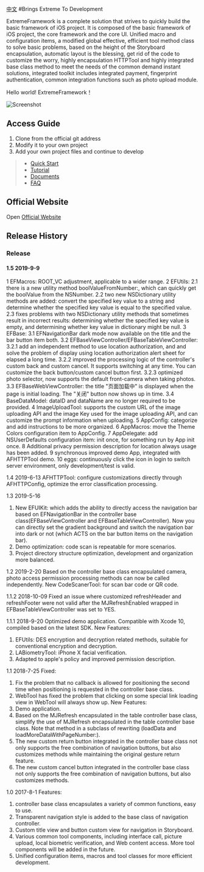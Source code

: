 [中文](README_CN.md)
#Brings Extreme To Development

ExtremeFramework is a complete solution that strives to quickly build the basic framework of iOS project. It is composed of the basic framework of iOS project, the core framework and the core UI. Unified macro and configuration items, a modified global effective, efficient tool method class to solve basic problems, based on the height of the Storyboard encapsulation, automatic layout is the blessing, get rid of the code to customize the worry, highly encapsulation HTTPTool and highly integrated base class method to meet the needs of the common demand instant solutions, integrated toolkit includes integrated payment, fingerprint authentication, common integration functions such as photo upload module.

Hello world! ExtremeFramework！

![Screenshot](http://www.xfmwk.com/images/folders_extreme_framework@2x.png)



## Access Guide

1. Clone from the official git address
2. Modify it to your own project
3. Add your own project files and continue to develop

> * [Quick Start](http://www.xfmwk.com/2019/05/22/快速上手目录/)
> * [Tutorial](http://www.xfmwk.com/categories/开发指南/)
> * [Documents](http://www.xfmwk.com/categories/开发文档/)
> * [FAQ](http://www.xfmwk.com/categories/常见问题/)



## Official Website

Open [Official Website](http://www.xfmwk.com/)



## Release History

### Release

#### 1.5 2019-9-9
1 EFMacros: ROOT_VC adjustment, applicable to a wider range.
2 EFUtils:
2.1 there is a new utility method boolValueFromNumber:, which can quickly get the boolValue from the NSNumber.
2.2 two new NSDictionary utility methods are added: convert the specified key value to a string and determine whether the specified key value is equal to the specified value.
2.3 fixes problems with two NSDictionary utility methods that sometimes result in incorrect results: determining whether the specified key value is empty, and determining whether key value in dictionary might be null.
3 EFBase:
3.1 EFNavigationBar dark mode now available on the title and the bar button item both.
3.2 EFBaseViewController/EFBaseTableViewController:
3.2.1 add an independent method to use location authorization, and and solve the problem of display using location authorization alert sheet for elapsed a long time.
3.2.2 improved the processing logic of the controller's custom back and custom cancel. It supports switching at any time. You can customize the back button/custom cancel button first.
3.2.3 optimized photo selector, now supports the default front-camera when taking photos.
3.3 EFBaseWebViewController: the title "页面加载中" is displayed when the page is initial loading. The "关闭" button now shows up in time.
3.4 BaseDataModel: dataID and dataName are no longer required to be provided.
4 ImageUploadTool: supports the custom URL of the image uploading API and the image Key used for the image uploading API, and can customize the prompt information when uploading.
5 AppConfig: categorize and add instructions to be more organized.
6 AppMacros: move the Theme Colors configuration item to AppConfig.
7 AppDelegate: add NSUserDefaults configuration item: init once, for something run by App init once.
8 Additional privacy permission description for location always usage has been added.
9 synchronous improved demo App, integrated with AFHTTPTool demo.
10 eggs: continuously click the icon in login to switch server environment, only development/test is valid.

1.4 2019-6-13
AFHTTPTool: configure customizations directly through AFHTTPConfig, optimize the error classification processing.

1.3 2019-5-16
1. New EFUIKit: which adds the ability to directly access the navigation bar based on EFNavigationBar in the controller base class(EFBaseViewController and EFBaseTableViewController). Now you can directly set the gradient background and switch the navigation bar into dark or not (which ACTS on the bar button items on the navigation bar).
2. Demo optimization: code scan is repeatable for more scenarios.
3. Project directory structure optimization, development and organization more balanced.

1.2 2019-2-20
Based on the controller base class encapsulated camera, photo access permission processing methods can now be called independently.
New CodeScanerTool: for scan bar code or QR code.

1.1.2 2018-10-09
Fixed an issue where customized refreshHeader and refreshFooter were not valid after the MJRefreshEnabled wrapped in EFBaseTableViewController was set to YES.

1.1.1 2018-9-20
Optimized demo application. Compatible with Xcode 10, compiled based on the latest SDK.
New Features:
1) EFUtils: DES encryption and decryption related methods, suitable for conventional encryption and decryption.
2) LABiometryTool: iPhone X facial verification.
3) Adapted to apple's policy and improved permission description.

1.1 2018-7-25
Fixed:
1) Fix the problem that no callback is allowed for positioning the second time when positioning is requested in the controller base class.
2) WebTool has fixed the problem that clicking on some special link loading view in WebTool will always show up.
New Features:
1) Demo application.
2) Based on the MJRefresh encapsulated in the table controller base class, simplify the use of MJRefresh encapsulated in the table controller base class. Note that method in a subclass of rewriting (loadData and loadMoreDataWithPageNumber:).
3) The new custom return button integrated in the controller base class not only supports the free combination of navigation buttons, but also customizes methods while maintaining the original gesture return feature.
4) The new custom cancel button integrated in the controller base class not only supports the free combination of navigation buttons, but also customizes methods.

1.0 2017-8-1
Features:
1) controller base class encapsulates a variety of common functions, easy to use.
2) Transparent navigation style is added to the base class of navigation controller.
3) Custom title view and button custom view for navigation in Storyboard.
4) Various common tool components, including interface call, picture upload, local biometric verification, and Web content access. More tool components will be added in the future.
5) Unified configuration items, macros and tool classes for more efficient development.